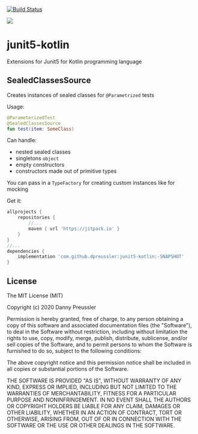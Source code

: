 [![Build Status](https://travis-ci.org/dpreussler/junit5-kotlin.svg?branch=master)](https://travis-ci.org/dpreussler/junit5-kotlin) 

[![](https://jitpack.io/v/dpreussler/junit5-kotlin.svg)](https://jitpack.io/#dpreussler/junit5-kotlin)

# junit5-kotlin
Extensions for Junit5 for Kotlin programming language

## SealedClassesSource
Creates instances of sealed classes for `@Parametrized` tests

Usage:

```kotlin
@ParameterizedTest
@SealedClassesSource
fun test(item: SomeClass)
```

Can handle: 
- nested sealed classes
- singletons `object`
- empty constructors 
- constructors made out of primitive types

You can pass in a `TypeFactory` for creating custom instances like for mocking


Get it:

```groovy
allprojects {
    repositories {
	    //...   
        maven { url 'https://jitpack.io' }
    }
}
//...
dependencies {
    implementation 'com.github.dpreussler:junit5-kotlin:-SNAPSHOT'
}
```


## License


The MIT License (MIT)

Copyright (c) 2020 Danny Preussler

Permission is hereby granted, free of charge, to any person obtaining a copy
of this software and associated documentation files (the "Software"), to deal
in the Software without restriction, including without limitation the rights
to use, copy, modify, merge, publish, distribute, sublicense, and/or sell
copies of the Software, and to permit persons to whom the Software is
furnished to do so, subject to the following conditions:

The above copyright notice and this permission notice shall be included in all
copies or substantial portions of the Software.

THE SOFTWARE IS PROVIDED "AS IS", WITHOUT WARRANTY OF ANY KIND, EXPRESS OR
IMPLIED, INCLUDING BUT NOT LIMITED TO THE WARRANTIES OF MERCHANTABILITY,
FITNESS FOR A PARTICULAR PURPOSE AND NONINFRINGEMENT. IN NO EVENT SHALL THE
AUTHORS OR COPYRIGHT HOLDERS BE LIABLE FOR ANY CLAIM, DAMAGES OR OTHER
LIABILITY, WHETHER IN AN ACTION OF CONTRACT, TORT OR OTHERWISE, ARISING FROM,
OUT OF OR IN CONNECTION WITH THE SOFTWARE OR THE USE OR OTHER DEALINGS IN THE
SOFTWARE.
